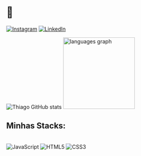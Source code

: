 # 👑

[![Instagram](https://img.shields.io/badge/Instagram-E4405F?style=for-the-badge&logo=instagram&logoColor=white)](https://instagram.com/umthiagodasilva)
[![LinkedIn](https://img.shields.io/badge/LinkedIn-0077B5?style=for-the-badge&logo=linkedin&logoColor=white)](https://www.linkedin.com/in/umthiagodasilva/)

![Thiago GitHub stats](https://github-readme-stats.vercel.app/api?username=thigadasilva&show_icons=true&theme=midnight-purple&locale=en)
  <img src="https://github-readme-stats.vercel.app/api/top-langs?username=thigadasilva&locale=en&hide_title=false&layout=compact&card_width=320&langs_count=5&theme=midnight-purple&hide_border=false&order=2" height="190" alt="languages graph"  />
</div>

###

## Minhas Stacks:

<div style="display: inline_block"></br>
    <img alt="JavaScript" src="https://img.shields.io/badge/JavaScript-F7DF1E?style=for-the-badge&logo=javascript&logoColor=black">
    <img alt="HTML5" src="https://img.shields.io/badge/HTML5-E34F26?style=for-the-badge&logo=html5&logoColor=white">
    <img alt="CSS3" src="https://img.shields.io/badge/CSS3-1572B6?style=for-the-badge&logo=css3&logoColor=white">
</div> </br>


